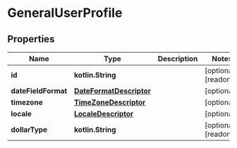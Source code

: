 
# GeneralUserProfile

## Properties
Name | Type | Description | Notes
------------ | ------------- | ------------- | -------------
**id** | **kotlin.String** |  |  [optional] [readonly]
**dateFieldFormat** | [**DateFormatDescriptor**](DateFormatDescriptor.md) |  |  [optional]
**timezone** | [**TimeZoneDescriptor**](TimeZoneDescriptor.md) |  |  [optional]
**locale** | [**LocaleDescriptor**](LocaleDescriptor.md) |  |  [optional]
**dollarType** | **kotlin.String** |  |  [optional] [readonly]



